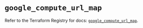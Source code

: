 # `google_compute_url_map`

Refer to the Terraform Registry for docs: [`google_compute_url_map`](https://registry.terraform.io/providers/hashicorp/google/6.27.0/docs/resources/compute_url_map).
